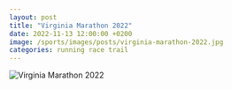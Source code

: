 ```yaml
---
layout: post
title: "Virginia Marathon 2022"
date: 2022-11-13 12:00:00 +0200
image: /sports/images/posts/virginia-marathon-2022.jpg
categories: running race trail
---
```


![Virginia Marathon 2022](/sports/images/posts/virginia-marathon-2022.jpg)

<!-- more -->